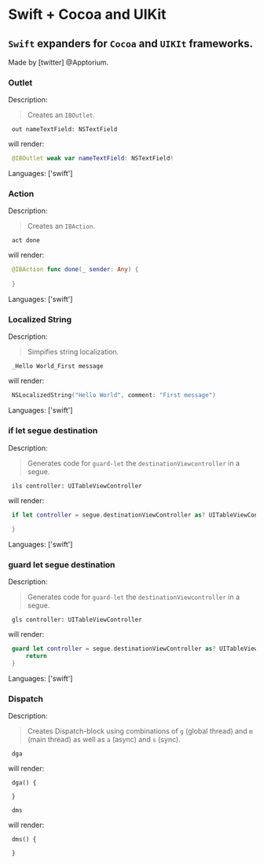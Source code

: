 # Swift + Cocoa and UIKit

## `Swift` expanders for `Cocoa` and `UIKIt` frameworks.

Made by [twitter] @Apptorium.

### Outlet

Description:

> Creates an `IBOutlet`.

` out nameTextField: NSTextField`

will render:


```swift
 @IBOutlet weak var nameTextField: NSTextField!
```

Languages: ['swift']



### Action

Description:

> Creates an `IBAction`.

` act done`

will render:


```swift
 @IBAction func done(_ sender: Any) {
     
 }
```

Languages: ['swift']



### Localized String

Description:

> Simpifies string localization.

` _Hello World_First message`

will render:


```swift
 NSLocalizedString("Hello World", comment: "First message")
```

Languages: ['swift']



### if let segue destination

Description:

> Generates code for `guard-let` the `destinationViewcontroller` in a segue.

` ils controller: UITableViewController`

will render:


```swift
 if let controller = segue.destinationViewController as? UITableViewController {
     
 }
```

Languages: ['swift']



### guard let segue destination

Description:

> Generates code for `guard-let` the `destinationViewcontroller` in a segue.

` gls controller: UITableViewController`

will render:


```swift
 guard let controller = segue.destinationViewController as? UITableViewController else {
     return
 }
```

Languages: ['swift']



### Dispatch

Description:

> Creates Dispatch-block using combinations of `g` (global thread) and `m` (main thread) as well as `a` (async) and `s` (sync).

` dga`

will render:


```
 dga() {
     
 }
```

` dms`

will render:


```
 dms() {
     
 }
```



